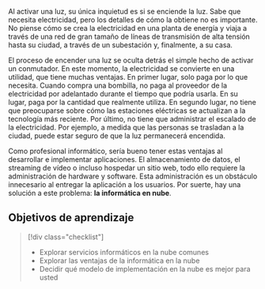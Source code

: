 Al activar una luz, su única inquietud es si se enciende la luz. Sabe que necesita electricidad, pero los detalles de cómo la obtiene no es importante. No piense cómo se crea la electricidad en una planta de energía y viaja a través de una red de gran tamaño de líneas de transmisión de alta tensión hasta su ciudad, a través de un subestación y, finalmente, a su casa.

El proceso de encender una luz se oculta detrás el simple hecho de activar un conmutador. En este momento, la electricidad se convierte en una utilidad, que tiene muchas ventajas. En primer lugar, solo paga por lo que necesita. Cuando compra una bombilla, no paga al proveedor de la electricidad por adelantado durante el tiempo que podría usarla. En su lugar, paga por la cantidad que realmente utiliza. En segundo lugar, no tiene que preocuparse sobre cómo las estaciones eléctricas se actualizan a la tecnología más reciente. Por último, no tiene que administrar el escalado de la electricidad. Por ejemplo, a medida que las personas se trasladan a la ciudad, puede estar seguro de que la luz permanecerá encendida.

Como profesional informático, sería bueno tener estas ventajas al desarrollar e implementar aplicaciones. El almacenamiento de datos, el streaming de vídeo o incluso hospedar un sitio web, todo ello requiere la administración de hardware y software. Esta administración es un obstáculo innecesario al entregar la aplicación a los usuarios. Por suerte, hay una solución a este problema: **la informática en nube**.

## <a name="learning-objectives"></a>Objetivos de aprendizaje
> [!div class="checklist"]
> * Explorar servicios informáticos en la nube comunes
> * Explorar las ventajas de la informática en la nube
> * Decidir qué modelo de implementación en la nube es mejor para usted
